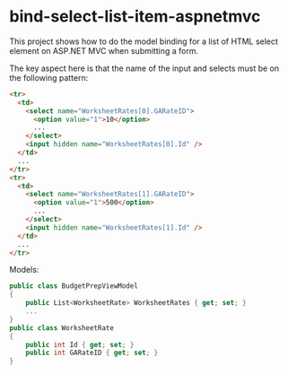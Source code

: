 # bind-select-list-item-aspnetmvc

This project shows how to do the model binding for a list of HTML select element on ASP.NET MVC when submitting a form.

The key aspect here is that the name of the input and selects must be on the following pattern:

```html
<tr>
  <td>
    <select name="WorksheetRates[0].GARateID">
      <option value="1">10</option>
      ...
    </select>
    <input hidden name="WorksheetRates[0].Id" /> 
  </td>
  ...
</tr>
<tr>
  <td>
    <select name="WorksheetRates[1].GARateID">
      <option value="1">500</option>
      ...
    </select>
    <input hidden name="WorksheetRates[1].Id" /> 
  </td>
  ...
</tr>
```
Models:

```cs
public class BudgetPrepViewModel
{
    public List<WorksheetRate> WorksheetRates { get; set; }
    ...
}
public class WorksheetRate
{
    public int Id { get; set; }
    public int GARateID { get; set; }
}
```
